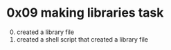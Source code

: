 # 0x09 making libraries task
0. created a library file
1. created a shell script that created a library file
